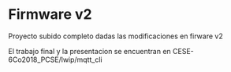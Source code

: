# Firmware v2
Proyecto subido completo dadas las modificaciones en firware v2

El trabajo final y la presentacion se encuentran en CESE-6Co2018_PCSE/lwip/mqtt_cli
